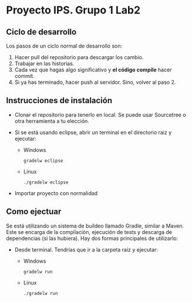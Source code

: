 # Proyecto IPS. Grupo 1 Lab2

## Ciclo de desarrollo
Los pasos de un ciclo normal de desarrollo son:

1. Hacer pull del repositorio para descargar los cambio.
2. Trabajar en las historias.
3. Cada vez que hagas algo significativo y **el código compile** hacer commit.
4. Si ya has terminado, hacer push al servidor. Sino, volver al paso 2.

## Instrucciones de instalación
* Clonar el repositorio para tenerlo en local. Se puede usar Sourcetree o otra herramienta a tu elección.
* Si se está usando eclipse, abrir un terminal en el directorio raiz y ejecutar:
  * Windows 
  
    ```
    gradelw eclipse
    ```
    
  * Linux 

    ```
    ./gradelw eclipse
    ```
    
* Importar proyecto con normalidad

## Como ejectuar
Se está utilizando un sistema de buildeo llamado Gradle, similar a Maven. Este se encarga de la compilación, ejecución de tests y descarga de dependencias (si las hubiera). Hay dos formas principales de utilizarlo:
* Desde terminal. Tendrías que ir a la carpeta raiz y ejecutar:
  * Windows 
  
    ```
    gradelw run
    ```
    
  * Linux 

    ```
    ./gradelw run
    ```
